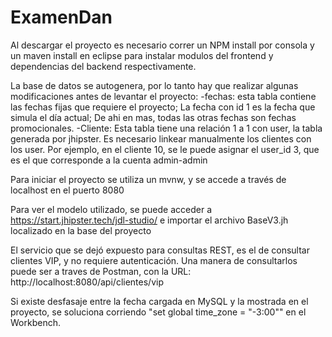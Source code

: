 # ExamenDan

 Al descargar el proyecto es necesario correr un NPM install por consola y un maven install en eclipse para instalar modulos del frontend y dependencias del backend respectivamente.
 
 La base de datos se autogenera, por lo tanto hay que realizar algunas modificaciones antes de levantar el proyecto:
 -fechas: 
 esta tabla contiene las fechas fijas que requiere el proyecto; La fecha con id 1 es la fecha que simula el día actual; De ahi en mas,   todas las otras fechas son fechas promocionales.
 -Cliente:
 Esta tabla tiene una relación 1 a 1 con user, la tabla generada por jhipster. Es necesario linkear manualmente los clientes con los user.
 Por ejemplo, en el cliente 10, se le puede asignar el user_id 3, que es el que corresponde a la cuenta admin-admin
 
 Para iniciar el proyecto se utiliza un mvnw, y se accede a través de localhost en el puerto 8080
 
 Para ver el modelo utilizado, se puede acceder a https://start.jhipster.tech/jdl-studio/ e importar el archivo BaseV3.jh localizado en la base del proyecto
 
 El servicio que se dejó expuesto para consultas REST, es el de consultar clientes VIP, y no requiere autenticación. Una manera de consultarlos puede ser a traves de Postman, con la URL: http://localhost:8080/api/clientes/vip
 
Si existe desfasaje entre la fecha cargada en MySQL y la mostrada en el proyecto, se soluciona corriendo "set global time_zone = "-3:00""
en el Workbench.
